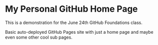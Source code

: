 # My Personal GitHub Home Page

This is a demonstration for the June 24th GitHub Foundations class.

Basic auto-deployed GitHub Pages site with just a home page and maybe even some other cool sub pages.
